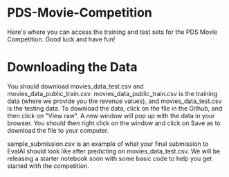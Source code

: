 # PDS-Movie-Competition

Here's where you can access the training and test sets for the PDS Movie Competition. Good luck and have fun!

# Downloading the Data

You should download movies_data_test.csv and movies_data_public_train.csv. movies_data_public_train.csv is the training data (where we provide you the revenue values), and movies_data_test.csv is the testing data. To download the data, click on the file in the Github, and then click on "View raw". A new window will pop up with the data in your browser. You should then right click on the window and click on Save as to download the file to your computer. 

sample_submission.csv is an example of what your final submission to EvalAI should look like after predicting on movies_data_test.csv. We will be releasing a starter notebook soon with some basic code to help you get started with the competition.
